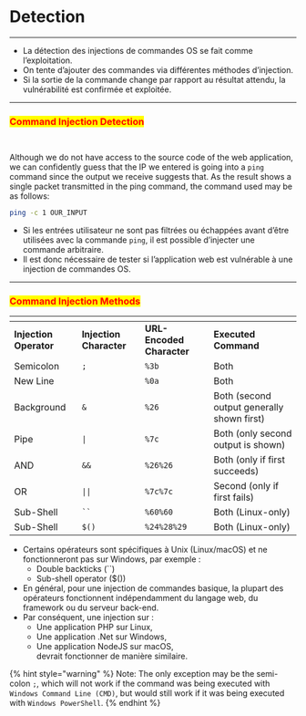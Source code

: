 # Detection

***

* La détection des injections de commandes OS se fait comme l’exploitation.
* On tente d’ajouter des commandes via différentes méthodes d’injection.
* Si la sortie de la commande change par rapport au résultat attendu, la vulnérabilité est confirmée et exploitée.

***

### <mark style="color:red;">Command Injection Detection</mark>

&#x20;

<figure><img src="https://academy.hackthebox.com/storage/modules/109/cmdinj_basic_exercise_1.jpg" alt=""><figcaption></figcaption></figure>

<figure><img src="https://academy.hackthebox.com/storage/modules/109/cmdinj_basic_exercise_2.jpg" alt=""><figcaption></figcaption></figure>

Although we do not have access to the source code of the web application, we can confidently guess that the IP we entered is going into a `ping` command since the output we receive suggests that. As the result shows a single packet transmitted in the ping command, the command used may be as follows:

```bash
ping -c 1 OUR_INPUT
```

* Si les entrées utilisateur ne sont pas filtrées ou échappées avant d’être utilisées avec la commande `ping`, il est possible d’injecter une commande arbitraire.
* Il est donc nécessaire de tester si l’application web est vulnérable à une injection de commandes OS.

***

### <mark style="color:red;">Command Injection Methods</mark>

<table data-header-hidden data-full-width="true"><thead><tr><th></th><th></th><th></th><th></th></tr></thead><tbody><tr><td><strong>Injection Operator</strong></td><td><strong>Injection Character</strong></td><td><strong>URL-Encoded Character</strong></td><td><strong>Executed Command</strong></td></tr><tr><td>Semicolon</td><td><code>;</code></td><td><code>%3b</code></td><td>Both</td></tr><tr><td>New Line</td><td></td><td><code>%0a</code></td><td>Both</td></tr><tr><td>Background</td><td><code>&#x26;</code></td><td><code>%26</code></td><td>Both (second output generally shown first)</td></tr><tr><td>Pipe</td><td><code>|</code></td><td><code>%7c</code></td><td>Both (only second output is shown)</td></tr><tr><td>AND</td><td><code>&#x26;&#x26;</code></td><td><code>%26%26</code></td><td>Both (only if first succeeds)</td></tr><tr><td>OR</td><td><code>||</code></td><td><code>%7c%7c</code></td><td>Second (only if first fails)</td></tr><tr><td>Sub-Shell</td><td><code>``</code></td><td><code>%60%60</code></td><td>Both (Linux-only)</td></tr><tr><td>Sub-Shell</td><td><code>$()</code></td><td><code>%24%28%29</code></td><td>Both (Linux-only)</td></tr></tbody></table>

* Certains opérateurs sont spécifiques à Unix (Linux/macOS) et ne fonctionneront pas sur Windows, par exemple :
  * Double backticks (\`\`)
  * Sub-shell operator ($())
* En général, pour une injection de commandes basique, la plupart des opérateurs fonctionnent indépendamment du langage web, du framework ou du serveur back-end.
* Par conséquent, une injection sur :
  * Une application PHP sur Linux,
  * Une application .Net sur Windows,
  * Une application NodeJS sur macOS,\
    devrait fonctionner de manière similaire.

{% hint style="warning" %}
Note: The only exception may be the semi-colon `;`, which will not work if the command was being executed with `Windows Command Line (CMD)`, but would still work if it was being executed with `Windows PowerShell`.
{% endhint %}

